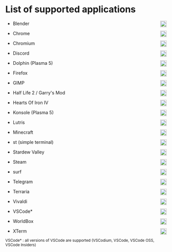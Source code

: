 # List of supported applications
<img style="float: right;" width=20 src="https://cdn.discordapp.com/app-assets/934099338374824007/934170435933859860.png">

- Blender

<img style="float: right;" width=20 src="https://cdn.discordapp.com/app-assets/934099338374824007/934107281371566080.png">

- Chrome

<img style="float: right;" width=20 src="https://cdn.discordapp.com/app-assets/934099338374824007/950472576319258754.png">

- Chromium

<img style="float: right;" width=20 src="https://cdn.discordapp.com/app-assets/934099338374824007/934368006065246288.png">

- Discord

<img style="float: right;" width=20 src="https://cdn.discordapp.com/app-assets/934099338374824007/950857870344355920.png">

- Dolphin (Plasma 5)

<img style="float: right;" width=20 src="https://cdn.discordapp.com/app-assets/934099338374824007/934107280767586334.png">

- Firefox

<img style="float: right;" width=20 src="https://cdn.discordapp.com/app-assets/934099338374824007/934171303961829406.png">

- GIMP

<img style="float: right;" width=20 src="https://cdn.discordapp.com/app-assets/934099338374824007/950480057200177212.png">

- Half Life 2 / Garry's Mod

<img style="float: right;" width=20 src="https://cdn.discordapp.com/app-assets/934099338374824007/934424699004395541.png">

- Hearts Of Iron IV

<img style="float: right;" width=20 src="https://cdn.discordapp.com/app-assets/934099338374824007/950857871099310080.png">

- Konsole (Plasma 5)

<img style="float: right;" width=20 src="https://cdn.discordapp.com/app-assets/934099338374824007/950494208731533372.png">

- Lutris

<img style="float: right;" width=20 src="https://cdn.discordapp.com/app-assets/934099338374824007/934423781072592957.png">

- Minecraft

<img style="float: right;" width=20 src="https://cdn.discordapp.com/app-assets/934099338374824007/934171932373438504.png">

- st (simple terminal)
  
<img style="float: right;" width=20 src="https://cdn.discordapp.com/app-assets/934099338374824007/934423780816732192.png">

- Stardew Valley

<img style="float: right;" width=20 src="https://cdn.discordapp.com/app-assets/934099338374824007/950494209079664650.png">

- Steam

<img style="float: right;" width=20 src="https://cdn.discordapp.com/app-assets/934099338374824007/934171933182951524.png">

- surf

<img style="float: right;" width=20 src="https://cdn.discordapp.com/app-assets/934099338374824007/950854900294762528.png">

- Telegram

<img style="float: right;" width=20 src="https://cdn.discordapp.com/app-assets/934099338374824007/950480056285790288.png">

- Terraria

<img style="float: right;" width=20 src="https://cdn.discordapp.com/app-assets/934099338374824007/950857870927347742.png">

- Vivaldi

<img style="float: right;" width=20 src="https://cdn.discordapp.com/app-assets/934099338374824007/934368006870532106.png">

- VSCode\*

<img style="float: right;" width=20 src="https://cdn.discordapp.com/app-assets/934099338374824007/950480057695096882.png">

- WorldBox

<img style="float: right;" width=20 src="https://cdn.discordapp.com/app-assets/934099338374824007/950857870419820684.png">

- XTerm

<sub>VSCode\* : all versions of VSCode are supported (VSCodium, VSCode, VSCode OSS, VSCode Insiders)</sub>